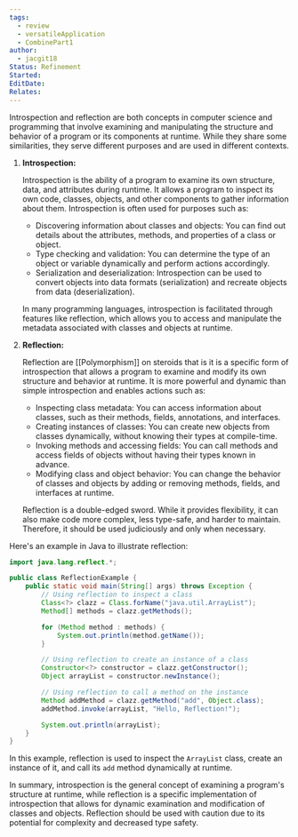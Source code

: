 ```yaml
---
tags:
  - review
  - versatileApplication
  - CombinePart1
author:
  - jacgit18
Status: Refinement
Started: 
EditDate: 
Relates:
---
```

Introspection and reflection are both concepts in computer science and programming that involve examining and manipulating the structure and behavior of a program or its components at runtime. While they share some similarities, they serve different purposes and are used in different contexts.

1. **Introspection:**

   Introspection is the ability of a program to examine its own structure, data, and attributes during runtime. It allows a program to inspect its own code, classes, objects, and other components to gather information about them. Introspection is often used for purposes such as:

   - Discovering information about classes and objects: You can find out details about the attributes, methods, and properties of a class or object.
   - Type checking and validation: You can determine the type of an object or variable dynamically and perform actions accordingly.
   - Serialization and deserialization: Introspection can be used to convert objects into data formats (serialization) and recreate objects from data (deserialization).

   In many programming languages, introspection is facilitated through features like reflection, which allows you to access and manipulate the metadata associated with classes and objects at runtime.

2. **Reflection:**

   Reflection are [[Polymorphism]] on steroids that is it is a specific form of introspection that allows a program to examine and modify its own structure and behavior at runtime. It is more powerful and dynamic than simple introspection and enables actions such as:

   - Inspecting class metadata: You can access information about classes, such as their methods, fields, annotations, and interfaces.
   - Creating instances of classes: You can create new objects from classes dynamically, without knowing their types at compile-time.
   - Invoking methods and accessing fields: You can call methods and access fields of objects without having their types known in advance.
   - Modifying class and object behavior: You can change the behavior of classes and objects by adding or removing methods, fields, and interfaces at runtime.

   Reflection is a double-edged sword. While it provides flexibility, it can also make code more complex, less type-safe, and harder to maintain. Therefore, it should be used judiciously and only when necessary.

Here's an example in Java to illustrate reflection:

```java
import java.lang.reflect.*;

public class ReflectionExample {
    public static void main(String[] args) throws Exception {
        // Using reflection to inspect a class
        Class<?> clazz = Class.forName("java.util.ArrayList");
        Method[] methods = clazz.getMethods();

        for (Method method : methods) {
            System.out.println(method.getName());
        }

        // Using reflection to create an instance of a class
        Constructor<?> constructor = clazz.getConstructor();
        Object arrayList = constructor.newInstance();

        // Using reflection to call a method on the instance
        Method addMethod = clazz.getMethod("add", Object.class);
        addMethod.invoke(arrayList, "Hello, Reflection!");

        System.out.println(arrayList);
    }
}
```

In this example, reflection is used to inspect the `ArrayList` class, create an instance of it, and call its `add` method dynamically at runtime.

In summary, introspection is the general concept of examining a program's structure at runtime, while reflection is a specific implementation of introspection that allows for dynamic examination and modification of classes and objects. Reflection should be used with caution due to its potential for complexity and decreased type safety.